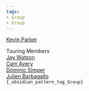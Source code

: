 ```yaml
---
tags:
- Group
- Group
---
```

   
[Kevin Parker](../Artists/Kevin%20Parker.md)   
   
Touring Members   
[Jay Watson](../Artists/Jay%20Watson.md)   
[Cam Avery](/not_created.md)   
[Dominic Simper](/not_created.md)   
[Julien Barbagallo](/not_created.md)   
`{_obsidian_pattern_tag_Group}`